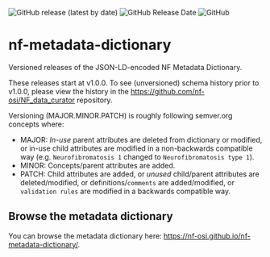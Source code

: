 <img alt="GitHub release (latest by date)" src="https://img.shields.io/github/v/release/nf-osi/nf-metadata-dictionary?label=latest%20release&display_name=release&style=flat-square">  <img alt="GitHub Release Date" src="https://img.shields.io/github/release-date/nf-osi/nf-metadata-dictionary?style=flat-square&color=orange">  <img alt="GitHub" src="https://img.shields.io/github/license/nf-osi/nf-metadata-dictionary?style=flat-square&color=red">


# nf-metadata-dictionary
Versioned releases of the JSON-LD-encoded NF Metadata Dictionary. 

These releases start at v1.0.0. To see (unversioned) schema history prior to v1.0.0, please view the history in the https://github.com/nf-osi/NF_data_curator repository. 

Versioning (MAJOR.MINOR.PATCH) is roughly following semver.org concepts where: 

* MAJOR: *In-use* parent attributes are deleted from dictionary or modified, or in-use child attributes are modified in a non-backwards compatible way (e.g. `Neurofibromatosis 1` changed to `Neurofibromatosis type 1`). 
* MINOR: Concepts/parent attributes are added. 
* PATCH: Child attributes are added, or *unused* child/parent attributes are deleted/modified, or definitions/`comments` are added/modified, or `validation rules` are modified in a backwards compatible way. 

## Browse the metadata dictionary

You can browse the metadata dictionary here: https://nf-osi.github.io/nf-metadata-dictionary/.
